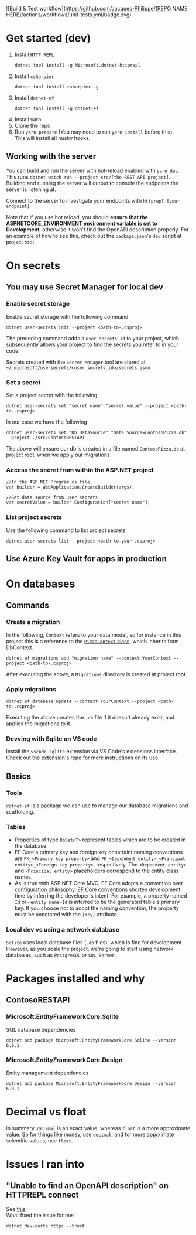 ![Build & Test workflow](https://github.com/Jacques-Philippe/[REPO NAME HERE]/actions/workflows/unit-tests.yml/badge.svg)

# Get started (dev)

1. Install `HTTP REPL`
   ```
   dotnet tool install -g Microsoft.dotnet-httprepl
   ```
1. Install `csharpier`
   ```
   dotnet tool install csharpier -g
   ```
1. Install `dotnet-ef`
   ```
   dotnet tool install -g dotnet-ef
   ```
1. Install yarn
1. Clone the repo
1. Run `yarn prepare` (You may need to run `yarn install` before this).  
   This will install all husky hooks.

## Working with the server

You can build and run the server with hot-reload enabled with `yarn dev`. This runs `dotnet watch run --project src/[the REST API project]`. Building and running the server will output to console the endpoints the server is listening at.

Connect to the server to investigate your endpoints with `httprepl [your endpoint]`

Note that if you use hot reload, you should **ensure that the ASPNETCORE_ENVIRONMENT environment variable is set to Development**, otherwise it won't find the OpenAPI description properly. For an example of how to see this, check out the `package.json`'s `dev` script at project root.

# On secrets

## You may use Secret Manager for local dev

### Enable secret storage

Enable secret storage with the following command.

```
dotnet user-secrets init --project <path-to-.csproj>
```

The preceding command adds a `user secrets id` to your project, which subsequently allows your project to find the secrets you refer to in your code.

Secrets created with the `Secret Manager` tool are stored at `~/.microsoft/usersecrets/<user_secrets_id>/secrets.json`

### Set a secret

Set a project secret with the following

```
dotnet user-secrets set "secret name" "secret value" --project <path-to-.csproj>
```

In our case we have the following

```
dotnet user-secrets set "Db:DataSource" "Data Source=ContosoPizza.db" --project ./src/ContosoRESTAPI
```

The above will ensure our db is created in a file named `ContosoPizza.db` at project root, when we apply our migrations

### Access the secret from within the ASP.NET project

```
//In the ASP.NET Program.cs file,
var builder = WebApplication.CreateBuilder(args);

//Get data source from user secrets
var secretValue = builder.Configuration["secret name"];
```

### List project secrets

Use the following command to list project secrets

```
dotnet user-secrets list --project <path-to-your-.csproj>
```

## Use Azure Key Vault for apps in production

# On databases

## Commands

### Create a migration

In the following, `Context` refers to your data model, so for instance in this project this is a reference to the [`PizzaContext` class](/src/ContosoRESTAPI/Data/PizzaContext.cs), which inherits from DbContext.

```
dotnet ef migrations add "migration name" --context YourContext --project <path-to-.csproj>
```

After executing the above, a `Migrations` directory is created at project root.

### Apply migrations

```
dotnet ef database update --context YourContext --project <path-to-.csproj>
```

Executing the above creates the `.db` file if it doesn't already exist, and applies the migrations to it.

### Devving with Sqlite on VS code

Install the `vscode-sqlite` extension via VS Code's extensions interface. Check out [the extension's repo](https://github.com/AlexCovizzi/vscode-sqlite) for more instructions on its use.

## Basics

### Tools

`dotnet-ef` is a package we can use to manage our database migrations and scaffolding.

### Tables

- Properties of type `DbSet<T>` represent tables which are to be created in the database.
- EF Core's primary key and foreign key constraint naming conventions are `PK_<Primary key property>` and `FK_<Dependent entity>_<Principal entity>_<Foreign key property>`, respectively. The `<Dependent entity>` and `<Principal entity>` placeholders correspond to the entity class names.
- As is true with ASP.NET Core MVC, EF Core adopts a convention over configuration philosophy. EF Core conventions shorten development time by inferring the developer's intent. For example, a property named `Id` or `<entity name>Id` is inferred to be the generated table's primary key. If you choose not to adopt the naming convention, the property must be annotated with the `[Key]` attribute.

### Local dev vs using a network database

`Sqlite` uses local database files (`.db` files), which is fine for development. However, as you scale the project, we're going to start using network databases, such as `PostgreSQL` or `SQL Server`.

# Packages installed and why

## ContosoRESTAPI

### Microsoft.EntityFrameworkCore.Sqlite

SQL database dependencies

```
dotnet add package Microsoft.EntityFrameworkCore.Sqlite --version 6.0.1
```

### Microsoft.EntityFrameworkCore.Design

Entity management dependencies

```
dotnet add package Microsoft.EntityFrameworkCore.Design --version 6.0.1
```

# Decimal vs float

In summary, `decimal` is an exact value, whereas `float` is a more approximate value. So for things like money, use `decimal`, and for more apprximate scientific values, use `float`.

# Issues I ran into

## "Unable to find an OpenAPI description" on HTTPREPL connect

See [this](https://stackoverflow.com/questions/69278068/why-is-httprepl-unable-to-find-an-openapi-description-the-command-ls-does-not)  
What fixed the issue for me:

```
dotnet dev-certs https --trust
```
